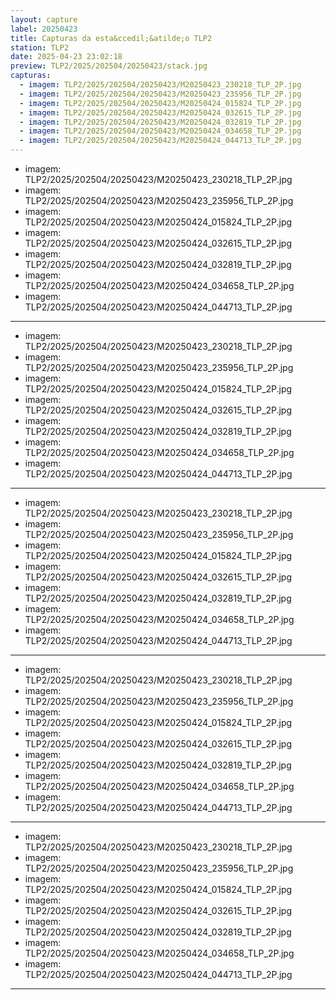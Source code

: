 ```yaml
---
layout: capture
label: 20250423
title: Capturas da esta&ccedil;&atilde;o TLP2
station: TLP2
date: 2025-04-23 23:02:18
preview: TLP2/2025/202504/20250423/stack.jpg
capturas:
  - imagem: TLP2/2025/202504/20250423/M20250423_230218_TLP_2P.jpg
  - imagem: TLP2/2025/202504/20250423/M20250423_235956_TLP_2P.jpg
  - imagem: TLP2/2025/202504/20250423/M20250424_015824_TLP_2P.jpg
  - imagem: TLP2/2025/202504/20250423/M20250424_032615_TLP_2P.jpg
  - imagem: TLP2/2025/202504/20250423/M20250424_032819_TLP_2P.jpg
  - imagem: TLP2/2025/202504/20250423/M20250424_034658_TLP_2P.jpg
  - imagem: TLP2/2025/202504/20250423/M20250424_044713_TLP_2P.jpg
---
```

  - imagem: TLP2/2025/202504/20250423/M20250423_230218_TLP_2P.jpg
  - imagem: TLP2/2025/202504/20250423/M20250423_235956_TLP_2P.jpg
  - imagem: TLP2/2025/202504/20250423/M20250424_015824_TLP_2P.jpg
  - imagem: TLP2/2025/202504/20250423/M20250424_032615_TLP_2P.jpg
  - imagem: TLP2/2025/202504/20250423/M20250424_032819_TLP_2P.jpg
  - imagem: TLP2/2025/202504/20250423/M20250424_034658_TLP_2P.jpg
  - imagem: TLP2/2025/202504/20250423/M20250424_044713_TLP_2P.jpg
---
  - imagem: TLP2/2025/202504/20250423/M20250423_230218_TLP_2P.jpg
  - imagem: TLP2/2025/202504/20250423/M20250423_235956_TLP_2P.jpg
  - imagem: TLP2/2025/202504/20250423/M20250424_015824_TLP_2P.jpg
  - imagem: TLP2/2025/202504/20250423/M20250424_032615_TLP_2P.jpg
  - imagem: TLP2/2025/202504/20250423/M20250424_032819_TLP_2P.jpg
  - imagem: TLP2/2025/202504/20250423/M20250424_034658_TLP_2P.jpg
  - imagem: TLP2/2025/202504/20250423/M20250424_044713_TLP_2P.jpg
---
  - imagem: TLP2/2025/202504/20250423/M20250423_230218_TLP_2P.jpg
  - imagem: TLP2/2025/202504/20250423/M20250423_235956_TLP_2P.jpg
  - imagem: TLP2/2025/202504/20250423/M20250424_015824_TLP_2P.jpg
  - imagem: TLP2/2025/202504/20250423/M20250424_032615_TLP_2P.jpg
  - imagem: TLP2/2025/202504/20250423/M20250424_032819_TLP_2P.jpg
  - imagem: TLP2/2025/202504/20250423/M20250424_034658_TLP_2P.jpg
  - imagem: TLP2/2025/202504/20250423/M20250424_044713_TLP_2P.jpg
---
  - imagem: TLP2/2025/202504/20250423/M20250423_230218_TLP_2P.jpg
  - imagem: TLP2/2025/202504/20250423/M20250423_235956_TLP_2P.jpg
  - imagem: TLP2/2025/202504/20250423/M20250424_015824_TLP_2P.jpg
  - imagem: TLP2/2025/202504/20250423/M20250424_032615_TLP_2P.jpg
  - imagem: TLP2/2025/202504/20250423/M20250424_032819_TLP_2P.jpg
  - imagem: TLP2/2025/202504/20250423/M20250424_034658_TLP_2P.jpg
  - imagem: TLP2/2025/202504/20250423/M20250424_044713_TLP_2P.jpg
---
  - imagem: TLP2/2025/202504/20250423/M20250423_230218_TLP_2P.jpg
  - imagem: TLP2/2025/202504/20250423/M20250423_235956_TLP_2P.jpg
  - imagem: TLP2/2025/202504/20250423/M20250424_015824_TLP_2P.jpg
  - imagem: TLP2/2025/202504/20250423/M20250424_032615_TLP_2P.jpg
  - imagem: TLP2/2025/202504/20250423/M20250424_032819_TLP_2P.jpg
  - imagem: TLP2/2025/202504/20250423/M20250424_034658_TLP_2P.jpg
  - imagem: TLP2/2025/202504/20250423/M20250424_044713_TLP_2P.jpg
---
